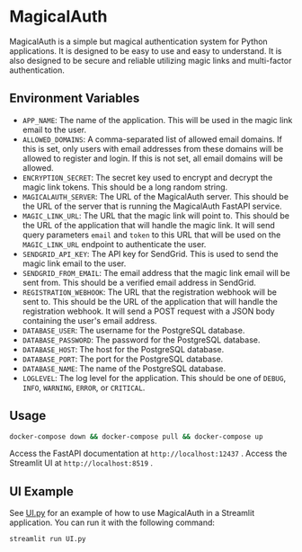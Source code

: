 # MagicalAuth

MagicalAuth is a simple but magical authentication system for Python applications. It is designed to be easy to use and easy to understand. It is also designed to be secure and reliable utilizing magic links and multi-factor authentication.

## Environment Variables

- `APP_NAME`: The name of the application. This will be used in the magic link email to the user.
- `ALLOWED_DOMAINS`: A comma-separated list of allowed email domains. If this is set, only users with email addresses from these domains will be allowed to register and login. If this is not set, all email domains will be allowed.
- `ENCRYPTION_SECRET`: The secret key used to encrypt and decrypt the magic link tokens. This should be a long random string.
- `MAGICALAUTH_SERVER`: The URL of the MagicalAuth server. This should be the URL of the server that is running the MagicalAuth FastAPI service.
- `MAGIC_LINK_URL`: The URL that the magic link will point to. This should be the URL of the application that will handle the magic link. It will send query parameters `email` and `token` to this URL that will be used on the `MAGIC_LINK_URL` endpoint to authenticate the user.
- `SENDGRID_API_KEY`: The API key for SendGrid. This is used to send the magic link email to the user.
- `SENDGRID_FROM_EMAIL`: The email address that the magic link email will be sent from. This should be a verified email address in SendGrid.
- `REGISTRATION_WEBHOOK`: The URL that the registration webhook will be sent to. This should be the URL of the application that will handle the registration webhook. It will send a POST request with a JSON body containing the user's email address.
- `DATABASE_USER`: The username for the PostgreSQL database.
- `DATABASE_PASSWORD`: The password for the PostgreSQL database.
- `DATABASE_HOST`: The host for the PostgreSQL database.
- `DATABASE_PORT`: The port for the PostgreSQL database.
- `DATABASE_NAME`: The name of the PostgreSQL database.
- `LOGLEVEL`: The log level for the application. This should be one of `DEBUG`, `INFO`, `WARNING`, `ERROR`, or `CRITICAL`.

## Usage

```bash
docker-compose down && docker-compose pull && docker-compose up
```

Access the FastAPI documentation at `http://localhost:12437` .
Access the Streamlit UI at `http://localhost:8519` .

## UI Example

See [UI.py](UI.py) for an example of how to use MagicalAuth in a Streamlit application. You can run it with the following command:

```bash
streamlit run UI.py
```
